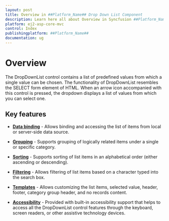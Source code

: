 ```yaml
---
layout: post
title: Overview in ##Platform_Name## Drop Down List Component
description: Learn here all about Overview in Syncfusion ##Platform_Name## Drop Down List component of Syncfusion Essential JS 2 and more.
platform: ej2-asp-core-mvc
control: Index
publishingplatform: ##Platform_Name##
documentation: ug
---
```



# Overview

The DropDownList control contains a list of predefined values from which a single value can be chosen. The functionality of DropDownList resembles the SELECT form element of HTML. When an arrow icon accompanied with this control is pressed, the dropdown displays a list of values from which you can select one.

## Key features

* **[Data binding](/drop-down-list/data-binding.html)** - Allows binding and accessing the list of items from local or server-side data source.

* **[Grouping](/drop-down-list/grouping.html)** -  Supports grouping of logically related items under a single or specific category.

* **[Sorting](/drop-down-list/api-dropDownList.html#sortorder-sortorder)** - Supports sorting of list items in an alphabetical order (either ascending or descending).

* **[Filtering](/drop-down-list/filtering.html)** - Allows filtering of list items based on a character typed into the search box.

* **[Templates](/drop-down-list/templates.html)** - Allows customizing the list items, selected value, header, footer, category group header, and no records content.

* **[Accessibility](/drop-down-list/accessibility.html)** - Provided with built-in accessibility support that helps to access all the DropDownList control features through the keyboard, screen readers, or other assistive technology devices.